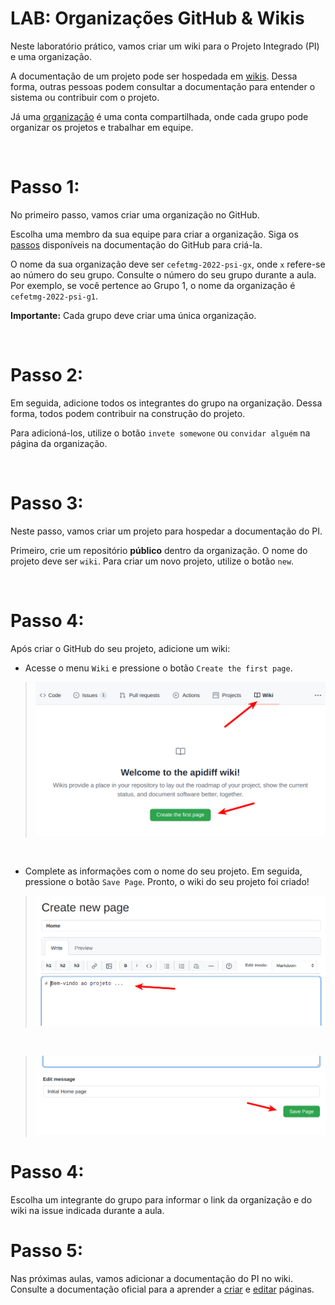 # LAB: Organizações GitHub & Wikis

Neste laboratório prático, vamos criar um wiki para o Projeto Integrado (PI) e uma organização.

A documentação de um projeto pode ser hospedada em [wikis](https://docs.github.com/pt/communities/documenting-your-project-with-wikis/about-wikis). Dessa forma, outras pessoas podem consultar a documentação para entender o sistema ou contribuir com o projeto.

Já uma [organização](https://docs.github.com/pt/organizations/collaborating-with-groups-in-organizations/about-organizations) é uma conta compartilhada, onde cada grupo pode organizar os projetos e trabalhar em equipe. 

</br>

# Passo 1:

No primeiro passo, vamos criar uma organização no GitHub. 

Escolha uma membro da sua equipe para criar a organização. Siga os [passos](https://docs.github.com/pt/organizations/collaborating-with-groups-in-organizations/creating-a-new-organization-from-scratch) disponíveis na documentação do GitHub para criá-la.

O nome da sua organização deve ser `cefetmg-2022-psi-gx`, onde `x` refere-se ao número do seu grupo. Consulte o número do seu grupo durante a aula. Por exemplo, se você pertence ao Grupo 1, o nome da organização é `cefetmg-2022-psi-g1`. 

__Importante:__ Cada grupo deve criar uma única organização.

</br>

# Passo 2:

Em seguida, adicione todos os integrantes do grupo na organização. Dessa forma, todos podem contribuir na construção do projeto. 

Para adicioná-los, utilize o botão `invete somewone` ou `convidar alguém` na página da organização.

</br>

# Passo 3:

Neste passo, vamos criar um projeto para hospedar a documentação do PI.

Primeiro, crie um repositório __público__  dentro da organização. O nome do projeto deve ser `wiki`. Para criar um novo projeto, utilize o botão `new`.

</br>

# Passo 4:

Após criar o GitHub do seu projeto, adicione um wiki:

* Acesse o menu ``Wiki`` e pressione o botão ``Create the first page``.

> <img src="imagens/create_wiki.png"  width="600"/>

</br>

* Complete as informações com o nome do seu projeto. Em seguida, pressione o botão ``Save Page``. Pronto, o wiki do seu projeto foi criado!

> <img src="imagens/wiki_first_page.png"  width="600"/>

</br>

> <img src="imagens/wiki_save_page.png"  width="600"/>

# Passo 4:

Escolha um integrante do grupo para informar o link da organização e do wiki na issue indicada durante a aula.

# Passo 5:

Nas próximas aulas, vamos adicionar a documentação do PI no wiki. Consulte a documentação oficial para a aprender a [criar](https://docs.github.com/pt/communities/documenting-your-project-with-wikis/adding-or-editing-wiki-pages) e [editar](https://docs.github.com/pt/communities/documenting-your-project-with-wikis/editing-wiki-content) páginas.


